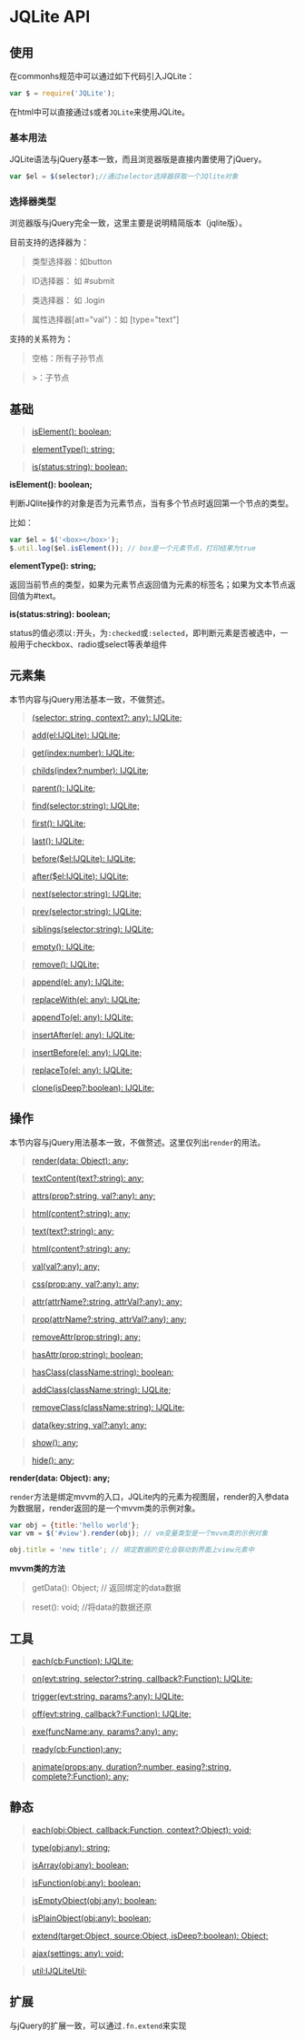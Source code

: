 # JQLite API

<h2 id="cid_0">使用</h2>

在commonhs规范中可以通过如下代码引入JQLite：
```javascript
var $ = require('JQLite');
```

在html中可以直接通过<code>$</code>或者<code>JQLite</code>来使用JQLite。

### 基本用法

JQLite语法与jQuery基本一致，而且浏览器版是直接内置使用了jQuery。

```javascript
var $el = $(selector);//通过selector选择器获取一个JQlite对象
```

### 选择器类型

浏览器版与jQuery完全一致，这里主要是说明精简版本（jqlite版）。

目前支持的选择器为：

> 类型选择器：如button

> ID选择器： 如 #submit

> 类选择器： 如 .login

> 属性选择器[att="val"）：如 [type="text"]


支持的关系符为：

> 空格：所有子孙节点

> &gt;：子节点

<h2 id="cid_1">基础</h2>

> [isElement(): boolean;](#cid_1_0)

> [elementType(): string;](#cid_1_1)

> [is(status:string): boolean;](#cid_1_2)

<span id="cid_1_0">**isElement(): boolean;**</span>

判断JQlite操作的对象是否为元素节点，当有多个节点时返回第一个节点的类型。

比如：

```javascript
var $el = $('<box></box>');
$.util.log($el.isElement()); // box是一个元素节点，打印结果为true
```

<span id="cid_1_1">**elementType(): string;**</span>

返回当前节点的类型，如果为元素节点返回值为元素的标签名；如果为文本节点返回值为#text。

<span id="cid_1_2">**is(status:string): boolean;**</span>

status的值必须以<code>:</code>开头，为<code>:checked</code>或<code>:selected</code>，即判断元素是否被选中，一般用于checkbox、radio或select等表单组件

<h2 id="cid_2">元素集</h2>

本节内容与jQuery用法基本一致，不做赘述。

> [(selector: string, context?: any): IJQLite;](#)

> [add(el:IJQLite): IJQLite;](#)

> [get(index:number): IJQLite;](#)

> [childs(index?:number): IJQLite;](#)

> [parent(): IJQLite;](#)

> [find(selector:string): IJQLite;](#)

> [first(): IJQLite;](#)

> [last(): IJQLite;](#)

> [before($el:IJQLite): IJQLite;](#)

> [after($el:IJQLite): IJQLite;](#)

> [next(selector:string): IJQLite;](#)

> [prev(selector:string): IJQLite;](#)

> [siblings(selector:string): IJQLite;](#)

> [empty(): IJQLite;](#)

> [remove(): IJQLite;](#)

> [append(el: any): IJQLite;](#)

> [replaceWith(el: any): IJQLite;](#)

> [appendTo(el: any): IJQLite;](#)

> [insertAfter(el: any): IJQLite;](#)

> [insertBefore(el: any): IJQLite;](#)

> [replaceTo(el: any): IJQLite;](#)

> [clone(isDeep?:boolean): IJQLite;](#)


<h2 id="cid_3">操作</h2>

本节内容与jQuery用法基本一致，不做赘述。这里仅列出<code>render</code>的用法。

> [render(data: Object): any;](#cid_3_0)

> [textContent(text?:string): any;](#)

> [attrs(prop?:string, val?:any): any;](#)

> [html(content?:string): any;](#)

> [text(text?:string): any;](#)

> [html(content?:string): any;](#)

> [val(val?:any): any;](#)

> [css(prop:any, val?:any): any;](#)

> [attr(attrName?:string, attrVal?:any): any;](#)

> [prop(attrName?:string, attrVal?:any): any;](#)

> [removeAttr(prop:string): any;](#)

> [hasAttr(prop:string): boolean;](#)

> [hasClass(className:string): boolean;](#)

> [addClass(className:string): IJQLite;](#)

> [removeClass(className:string): IJQLite;](#)

> [data(key:string, val?:any): any;](#)

> [show(): any;](#)

> [hide(): any;](#)


<span id="cid_3_0">**render(data: Object): any;**</span>

<code>render</code>方法是绑定mvvm的入口，JQLite内的元素为视图层，render的入参data为数据层，render返回的是一个mvvm类的示例对象。

```javascript
var obj = {title:'hello world'};
var vm = $('#view').render(obj); // vm变量类型是一个mvvm类的示例对象

obj.title = 'new title'; // 绑定数据的变化会联动到界面上view元素中
```

**mvvm类的方法**

> getData(): Object; // 返回绑定的data数据

> reset(): void; //将data的数据还原


<h2 id="cid_4">工具</h2>

> [each(cb:Function): IJQLite;](#)

> [on(evt:string, selector?:string, callback?:Function): IJQLite;](#)

> [trigger(evt:string, params?:any): IJQLite;](#)

> [off(evt:string, callback?:Function): IJQLite;](#)

> [exe(funcName:any, params?:any): any;](#)

> [ready(cb:Function):any;](#)

> [animate(props:any, duration?:number, easing?:string, complete?:Function): any;](#)


<h2 id="cid_5">静态</h2>

> [each(obj:Object, callback:Function, context?:Object): void;](#)

> [	type(obj:any): string;](#)

> [	isArray(obj:any): boolean;](#)

> [	isFunction(obj:any): boolean;](#)

> [	isEmptyObject(obj:any): boolean;](#)

> [	isPlainObject(obj:any): boolean;](#)

> [	extend(target:Object, source:Object, isDeep?:boolean): Object;](#)

> [	ajax(settings: any): void;](#)

> [	util:IJQLiteUtil;](#)



<h2 id="cid_6">扩展</h2>

与jQuery的扩展一致，可以通过<code>.fn.extend</code>来实现